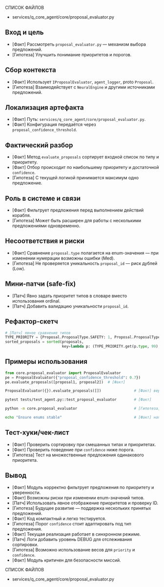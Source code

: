 СПИСОК ФАЙЛОВ
- services/q_core_agent/core/proposal_evaluator.py

## Вход и цель
- [Факт] Рассмотреть `proposal_evaluator.py` — механизм выбора предложений.
- [Гипотеза] Улучшить понимание приоритетов и порогов.

## Сбор контекста
- [Факт] Использует `IProposalEvaluator`, `agent_logger`, proto `Proposal`.
- [Гипотеза] Взаимодействует с `NeuralEngine` и другими источниками предложений.

## Локализация артефакта
- [Факт] Путь: `services/q_core_agent/core/proposal_evaluator.py`.
- [Факт] Конфигурация передаётся через `proposal_confidence_threshold`.

## Фактический разбор
- [Факт] Метод `evaluate_proposals` сортирует входной список по типу и приоритету.
- [Факт] Отбор происходит по наибольшему приоритету и достаточной `confidence`.
- [Гипотеза] С текущей логикой принимается максимум одно предложение.

## Роль в системе и связи
- [Факт] Фильтрует предложения перед выполнением действий корабля.
- [Гипотеза] Может быть расширен для работы с несколькими предложениями одновременно.

## Несоответствия и риски
- [Факт] Сравнение `proposal.type` полагается на enum-значения — при изменении нумерации возможны ошибки (Med).
- [Гипотеза] Не проверяется уникальность `proposal_id` — риск дублей (Low).

## Мини-патчи (safe-fix)
- [Патч] Явно задать приоритет типов в словаре вместо использования ordinal.
- [Патч] Добавить валидацию уникальности `proposal_id`.

## Рефактор-скетч
```python
# [Патч] явное сравнение типов
TYPE_PRIORITY = {Proposal.ProposalType.SAFETY: 1, Proposal.ProposalType.PLANNING: 2}
sorted_proposals = sorted(proposals,
                          key=lambda p: (TYPE_PRIORITY.get(p.type, 99), -p.priority))
```

## Примеры использования
```python
from core.proposal_evaluator import ProposalEvaluator
pe = ProposalEvaluator({"proposal_confidence_threshold": 0.7})
pe.evaluate_proposals([proposal1, proposal2])  # [Факт]
```
```python
ProposalEvaluator({}).evaluate_proposals([])               # [Факт] вернёт []
```
```bash
pytest tests/test_agent.py::test_proposal_evaluator        # [Факт]
```
```bash
python -m core.proposal_evaluator                          # [Гипотеза] интерактивное тестирование
```
```bash
echo "Ensure enums stable"                                 # [Факт] напоминание
```

## Тест-хуки/чек-лист
- [Факт] Проверить сортировку при смешанных типах и приоритетах.
- [Факт] Проверить поведение при `confidence` ниже порога.
- [Гипотеза] Тест на множественные предложения одинакового приоритета.

## Вывод
- [Факт] Модуль корректно фильтрует предложения по приоритету и уверенности.
- [Факт] Возможны риски при изменении enum-значений типов.
- [Патч] Использовать явное отображение приоритетов и проверку ID.
- [Гипотеза] Будущее развитие — поддержка нескольких принятых предложений.
- [Факт] Код компактный и легко тестируется.
- [Гипотеза] Порог `confidence` стоит адаптировать под тип предложения.
- [Факт] Текущая реализация работает в синхронном режиме.
- [Патч] Логи добавить уровень DEBUG для отслеживания сортировки.
- [Гипотеза] Возможно использование весов для `priority` и `confidence`.
- [Факт] Модуль критичен для безопасности миссий.

СПИСОК ФАЙЛОВ
- services/q_core_agent/core/proposal_evaluator.py
